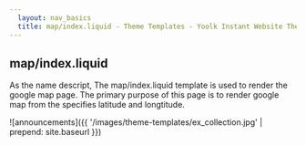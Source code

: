 ```yaml
---
  layout: nav_basics
  title: map/index.liquid - Theme Templates - Yoolk Instant Website Themes
---
```


<h2 class="section-title">map/index.liquid</h2>

As the name descript, The map/index.liquid template is used to render the google map page. The primary purpose of this page is to render google map from the specifies latitude and longtitude.

![announcements]({{ '/images/theme-templates/ex_collection.jpg' | prepend: site.baseurl }})
